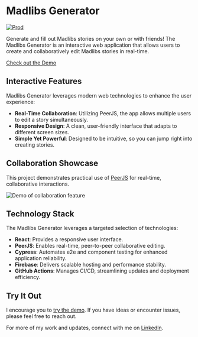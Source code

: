 # Madlibs Generator

[![Prod](https://github.com/2ajoyce/madlibs-generator/actions/workflows/firebase-hosting-merge.yml/badge.svg)](https://madlibs.2ajoyce.com)

Generate and fill out Madlibs stories on your own or with friends! The Madlibs Generator is an interactive web application that allows users to create and collaboratively edit Madlibs stories in real-time.

[Check out the Demo](https://madlibs.2ajoyce.com)

## Interactive Features

Madlibs Generator leverages modern web technologies to enhance the user experience:

-   **Real-Time Collaboration**: Utilizing PeerJS, the app allows multiple users to edit a story simultaneously.
-   **Responsive Design**: A clean, user-friendly interface that adapts to different screen sizes.
-   **Simple Yet Powerful**: Designed to be intuitive, so you can jump right into creating stories.

## Collaboration Showcase

This project demonstrates practical use of [PeerJS](https://peerjs.com/) for real-time, collaborative interactions.

![Demo of collaboration feature](/demos/2023-12-22.gif)

## Technology Stack

The Madlibs Generator leverages a targeted selection of technologies:

- **React**: Provides a responsive user interface.
- **PeerJS**: Enables real-time, peer-to-peer collaborative editing.
- **Cypress**: Automates e2e and component testing for enhanced application reliability.
- **Firebase**: Delivers scalable hosting and performance stability.
- **GitHub Actions**: Manages CI/CD, streamlining updates and deployment efficiency.


## Try It Out

I encourage you to [try the demo](https://madlibs.2ajoyce.com). If you have ideas or encounter issues, please feel free to reach out.

For more of my work and updates, connect with me on [LinkedIn](https://www.linkedin.com/in/2ajoyce).
